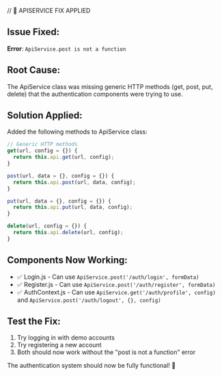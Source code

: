// 🔧 APISERVICE FIX APPLIED

## Issue Fixed:
**Error**: `ApiService.post is not a function`

## Root Cause:
The ApiService class was missing generic HTTP methods (get, post, put, delete) that the authentication components were trying to use.

## Solution Applied:
Added the following methods to ApiService class:

```javascript
// Generic HTTP methods
get(url, config = {}) {
  return this.api.get(url, config);
}

post(url, data = {}, config = {}) {
  return this.api.post(url, data, config);
}

put(url, data = {}, config = {}) {
  return this.api.put(url, data, config);
}

delete(url, config = {}) {
  return this.api.delete(url, config);
}
```

## Components Now Working:
- ✅ Login.js - Can use `ApiService.post('/auth/login', formData)`
- ✅ Register.js - Can use `ApiService.post('/auth/register', formData)`
- ✅ AuthContext.js - Can use `ApiService.get('/auth/profile', config)` and `ApiService.post('/auth/logout', {}, config)`

## Test the Fix:
1. Try logging in with demo accounts
2. Try registering a new account
3. Both should now work without the "post is not a function" error

The authentication system should now be fully functional! 🚀
